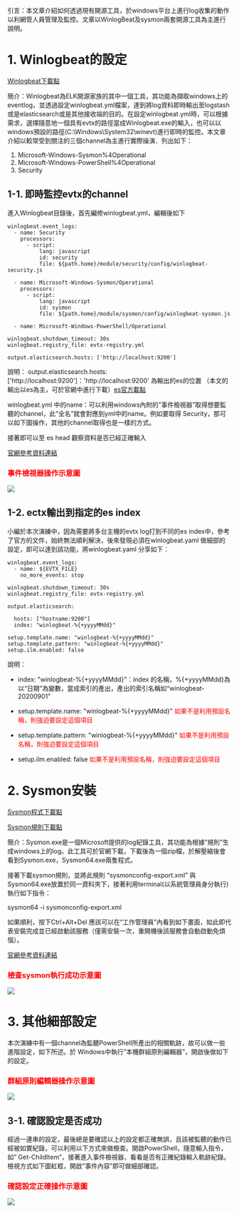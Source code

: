 引言：本文章介紹如何透過現有開源工具，於windows平台上進行log收集的動作以利網管人員管理及監控。文章以WinlogBeat及sysmon兩套開源工具為主進行說明。

# 1. Winlogbeat的設定  
[Winlogbeat下載點](https://www.elastic.co/downloads/beats/winlogbeat-oss)

簡介：Winlogbeat為ELK開源家族的其中一個工具，其功能為擷取windows上的eventlog，並透過設定winlogbeat.yml檔案，達到將log資料即時輸出至logstash或是elasticsearch或是其他接收端的目的。在設定winlogbeat.yml時，可以根據需求，選擇隨意地一個具有evtx的路徑當成Winlogbeat.exe的輸入，也可以以windows預設的路徑(C:\Windows\System32\winevt)進行即時的監控。本文章介紹以較常受到關注的三個channel為主進行實際操演．列出如下：

1. 	Microsoft-Windows-Sysmon%4Operational
2.	Microsoft-Windows-PowerShell%4Operational
3.	Security



## 1-1. 即時監控evtx的channel

進入Winlogbeat目錄後，首先編修winlogbeat.yml，編輯後如下

	winlogbeat.event_logs:
	  - name: Security
	    processors:
	      - script:
	          lang: javascript
	          id: security
	          file: ${path.home}/module/security/config/winlogbeat-security.js
	
	  - name: Microsoft-Windows-Sysmon/Operational
	    processors:
	      - script:
	          lang: javascript
	          id: sysmon
	          file: ${path.home}/module/sysmon/config/winlogbeat-sysmon.js
	
	  - name: Microsoft-Windows-PowerShell/Operational
	
	winlogbeat.shutdown_timeout: 30s 
	winlogbeat.registry_file: evtx-registry.yml 
	
	output.elasticsearch.hosts: ['http://localhost:9200']

說明：
output.elasticsearch.hosts: ['http://localhost:9200']：'http://localhost:9200' 為輸出的es的位置 （本文的輸出以es為主，可於官網中進行下載）[es官方載點](https://www.elastic.co/downloads/elasticsearch)

winlogbeat.yml 中的name：可以利用windows內附的”事件檢視器”取得想要監聽的channel，此”全名”就會對應到yml中的name。例如要取得 Security，那可以如下圖操作，其他的channel取得也是一樣的方式。

接著即可以至 es head 觀察資料是否已經正確輸入 

[官網參考資料連結](https://www.elastic.co/guide/en/beats/winlogbeat/current/reading-from-evtx.html)

### <font color="red">事件檢視器操作示意圖</font>
![](https://github.com/shwang362000/ESM/blob/master/Document/ESM_Install/images/%E4%BA%8B%E4%BB%B6%E6%AA%A2%E8%A6%96%E5%99%A8%E6%93%8D%E4%BD%9C%E7%A4%BA%E6%84%8F%E5%9C%96.png)


## 1-2. ectx輸出到指定的es index
小編於本次演練中，因為需要將多台主機的evtx log打到不同的es index中，參考了官方的文件，始終無法順利解決，後來發現必須在winlogbeat.yaml 做細部的設定，即可以達到該功能，將winlogbeat.yaml 分享如下：

	winlogbeat.event_logs:
	  - name: ${EVTX_FILE} 
	    no_more_events: stop 
	
	winlogbeat.shutdown_timeout: 30s 
	winlogbeat.registry_file: evtx-registry.yml 
	
	output.elasticsearch:
	
	  hosts: ["hostname:9200"]
	  index: "winlogbeat-%{+yyyyMMdd}"
	
	setup.template.name: "winlogbeat-%{+yyyyMMdd}"
	setup.template.pattern: "winlogbeat-%{+yyyyMMdd}"
	setup.ilm.enabled: false

說明：

* index: "winlogbeat-%{+yyyyMMdd}"：index 的名稱，%{+yyyyMMdd}為以“日期”為變數，當成索引的產出，產出的索引名稱如“winlogbeat-20200901”

* setup.template.name: "winlogbeat-%{+yyyyMMdd}" <font color="red">如果不是利用預設名稱，則強迫要設定這個項目</font>

* setup.template.pattern: "winlogbeat-%{+yyyyMMdd}" <font color="red">如果不是利用預設名稱，則強迫要設定這個項目</font>

* setup.ilm.enabled: false  <font color="red">如果不是利用預設名稱，則強迫要設定這個項目</font>
	
# 2. Sysmon安裝 

[Sysmon程式下載點](https://download.sysinternals.com/files/Sysmon.zip)

[Sysmon規則下載點](https://github.com/SwiftOnSecurity/sysmon-config)

簡介：Sysmon.exe是一個Microsoft提供的log紀錄工具，其功能為根據”規則”生成windows上的log。此工具可於官網下載，下載後為一個zip檔，於解壓縮後會看到Sysmon.exe，Sysmon64.exe兩隻程式。

接著下載sysmon規則，並將此規則 “sysmonconfig-export.xml” 與 Sysmon64.exe放置於同一資料夾下，接著利用terminal(以系統管理員身分執行)執行如下指令：

sysmon64 -i sysmonconfig-export.xml 

如果順利，按下Ctrl+Alt+Del 應該可以在“工作管理員”內看到如下畫面，如此即代表安裝完成並已經啟動該服務（僅需安裝一次，重開機後該服務會自動啟動免煩惱）。

[官網參考資料連結](https://docs.microsoft.com/en-us/sysinternals/downloads/sysmon)



### <font color="red">檢查sysmon執行成功示意圖</font>
![](https://github.com/shwang362000/ESM/blob/master/Document/ESM_Install/images/%E6%AA%A2%E6%9F%A5sysmon%E5%9F%B7%E8%A1%8C%E6%88%90%E5%8A%9F%E7%A4%BA%E6%84%8F%E5%9C%96.png
)




# 3. 其他細部設定

本次演練中有一個channel為監聽PowerShell所產出的相關軌跡，故可以做一些進階設定，如下所述。於 Windows中執行”本機群組原則編輯器”，開啟後做如下的設定。


### <font color="red">群組原則編輯器操作示意圖</font>
![](https://github.com/shwang362000/ESM/blob/master/Document/ESM_Install/images/%E7%BE%A4%E7%B5%84%E5%8E%9F%E5%89%87%E7%B7%A8%E8%BC%AF%E5%99%A8%E6%93%8D%E4%BD%9C%E7%A4%BA%E6%84%8F%E5%9C%96.png)


## 3-1. 確認設定是否成功 

經過一連串的設定，最後總是要確認以上的設定都正確無誤，且該被監聽的動作已經被如實紀錄，可以利用以下方式來做檢查。開啟PowerShell，隨意輸入指令，如” Get-ChildItem”，接著進入事件檢視器，看看是否有正確紀錄輸入軌跡紀錄。檢視方式如下圖紅框，開啟”事件內容”即可做細部確認。

### <font color="red">確認設定正確操作示意圖</font>
![](https://github.com/shwang362000/ESM/blob/master/Document/ESM_Install/images/%E7%A2%BA%E8%AA%8D%E8%A8%AD%E5%AE%9A%E6%AD%A3%E7%A2%BA%E6%93%8D%E4%BD%9C%E7%A4%BA%E6%84%8F%E5%9C%96.png)

